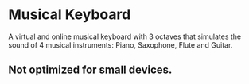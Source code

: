 # Musical Keyboard

A virtual and online musical keyboard with 3 octaves that simulates the sound of 4 musical instruments: Piano, Saxophone, Flute and Guitar.

## Not optimized for small devices.
